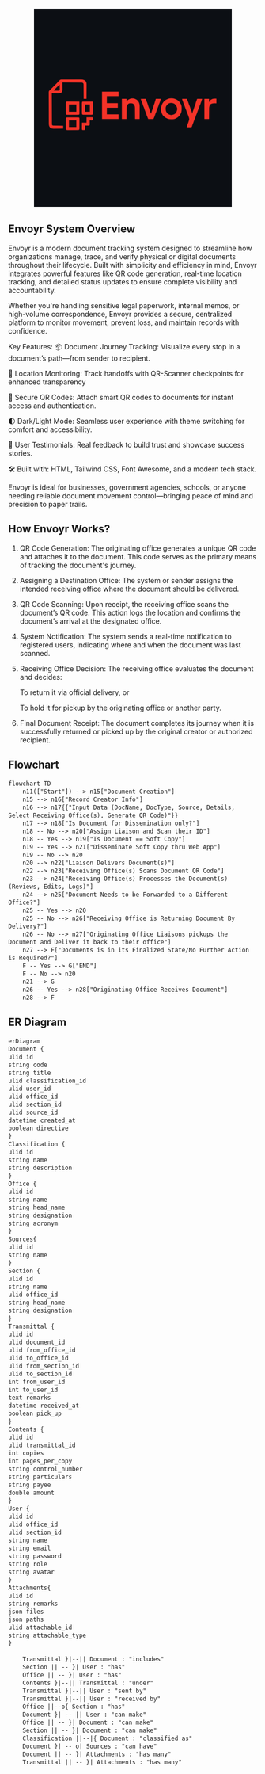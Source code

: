 <p align="center">
  <img src="https://raw.githubusercontent.com/jaslup16/envoyr/master/envoyr_logo.svg" alt="Envoyr Logo" width="400" />
</p>


## Envoyr System Overview

Envoyr is a modern document tracking system designed to streamline how organizations manage, trace, and verify physical or digital documents throughout their lifecycle. Built with simplicity and efficiency in mind, Envoyr integrates powerful features like QR code generation, real-time location tracking, and detailed status updates to ensure complete visibility and accountability.

Whether you're handling sensitive legal paperwork, internal memos, or high-volume correspondence, Envoyr provides a secure, centralized platform to monitor movement, prevent loss, and maintain records with confidence.

Key Features:
📦 Document Journey Tracking: Visualize every stop in a document’s path—from sender to recipient.

📍 Location Monitoring: Track handoffs with QR-Scanner checkpoints for enhanced transparency

🔐 Secure QR Codes: Attach smart QR codes to documents for instant access and authentication.

🌓 Dark/Light Mode: Seamless user experience with theme switching for comfort and accessibility.

👥 User Testimonials: Real feedback to build trust and showcase success stories.

🛠️ Built with: HTML, Tailwind CSS, Font Awesome, and a modern tech stack.

Envoyr is ideal for businesses, government agencies, schools, or anyone needing reliable document movement control—bringing peace of mind and precision to paper trails.

## How Envoyr Works?

1. QR Code Generation:
The originating office generates a unique QR code and attaches it to the document. This code serves as the primary means of tracking the document's journey.

2. Assigning a Destination Office:
The system or sender assigns the intended receiving office where the document should be delivered.

3. QR Code Scanning:
Upon receipt, the receiving office scans the document’s QR code. This action logs the location and confirms the document’s arrival at the designated office.

4. System Notification:
The system sends a real-time notification to registered users, indicating where and when the document was last scanned.

5. Receiving Office Decision:
The receiving office evaluates the document and decides:

    To return it via official delivery, or

    To hold it for pickup by the originating office or another party.

6. Final Document Receipt:
The document completes its journey when it is successfully returned or picked up by the original creator or authorized recipient.

## Flowchart
```mermaid
flowchart TD
    n11(["Start"]) --> n15["Document Creation"]
    n15 --> n16["Record Creator Info"]
    n16 --> n17{{"Input Data (DocName, DocType, Source, Details, Select Receiving Office(s), Generate QR Code)"}}
    n17 --> n18["Is Document for Dissemination only?"]
    n18 -- No --> n20["Assign Liaison and Scan their ID"]
    n18 -- Yes --> n19["Is Document == Soft Copy"]
    n19 -- Yes --> n21["Disseminate Soft Copy thru Web App"]
    n19 -- No --> n20
    n20 --> n22["Liaison Delivers Document(s)"]
    n22 --> n23["Receiving Office(s) Scans Document QR Code"]
    n23 --> n24["Receiving Office(s) Processes the Document(s) (Reviews, Edits, Logs)"]
    n24 --> n25["Document Needs to be Forwarded to a Different Office?"]
    n25 -- Yes --> n20
    n25 -- No --> n26["Receiving Office is Returning Document By Delivery?"]
    n26 -- No --> n27["Originating Office Liaisons pickups the Document and Deliver it back to their office"]
    n27 --> F["Documents is in its Finalized State/No Further Action is Required?"]
    F -- Yes --> G["END"]
    F -- No --> n20
    n21 --> G
    n26 -- Yes --> n28["Originating Office Receives Document"]
    n28 --> F
```
## ER Diagram
```mermaid
erDiagram
Document {
ulid id
string code
string title
ulid classification_id
ulid user_id
ulid office_id
ulid section_id
ulid source_id
datetime created_at
boolean directive
}
Classification {
ulid id
string name
string description
}
Office {
ulid id
string name
string head_name
string designation
string acronym
}
Sources{
ulid id
string name
}
Section {
ulid id
string name
ulid office_id
string head_name
string designation
}
Transmittal {
ulid id
ulid document_id
ulid from_office_id
ulid to_office_id
ulid from_section_id
ulid to_section_id
int from_user_id
int to_user_id
text remarks
datetime received_at
boolean pick_up
}
Contents {
ulid id
ulid transmittal_id
int copies
int pages_per_copy
string control_number
string particulars
string payee
double amount
}
User {
ulid id
ulid office_id
ulid section_id
string name
string email
string password
string role
string avatar
}
Attachments{
ulid id
string remarks
json files
json paths
ulid attachable_id
string attachable_type
}

    Transmittal }|--|| Document : "includes"
    Section || -- }| User : "has"
    Office || -- }| User : "has"
    Contents }|--|| Transmittal : "under"
    Transmittal }|--|| User : "sent by"
    Transmittal }|--|| User : "received by"
    Office ||--o{ Section : "has"
    Document }| -- || User : "can make"
    Office || -- }| Document : "can make"
    Section || -- }| Document : "can make"
    Classification ||--|{ Document : "classified as"
    Document }| -- o| Sources : "can have"
    Document || -- }| Attachments : "has many"
    Transmittal || -- }| Attachments : "has many"
``` 
